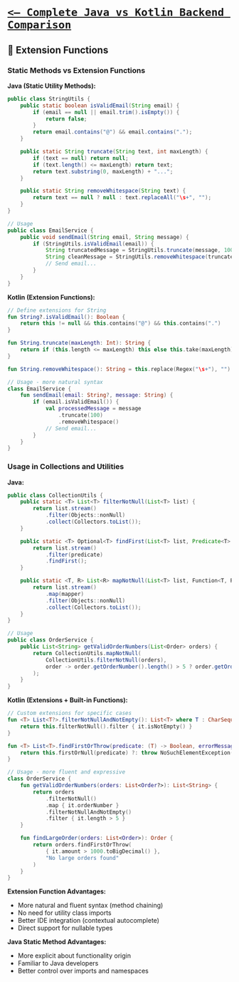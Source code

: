 # [`<— Complete Java vs Kotlin Backend Comparison`](../README.md)

## 🧪 Extension Functions

### Static Methods vs Extension Functions

**Java (Static Utility Methods):**

```java
public class StringUtils {
    public static boolean isValidEmail(String email) {
        if (email == null || email.trim().isEmpty()) {
            return false;
        }
        return email.contains("@") && email.contains(".");
    }

    public static String truncate(String text, int maxLength) {
        if (text == null) return null;
        if (text.length() <= maxLength) return text;
        return text.substring(0, maxLength) + "...";
    }

    public static String removeWhitespace(String text) {
        return text == null ? null : text.replaceAll("\s+", "");
    }
}

// Usage
public class EmailService {
    public void sendEmail(String email, String message) {
        if (StringUtils.isValidEmail(email)) {
            String truncatedMessage = StringUtils.truncate(message, 100);
            String cleanMessage = StringUtils.removeWhitespace(truncatedMessage);
            // Send email...
        }
    }
}
```

**Kotlin (Extension Functions):**

```kotlin
// Define extensions for String
fun String?.isValidEmail(): Boolean {
    return this != null && this.contains("@") && this.contains(".")
}

fun String.truncate(maxLength: Int): String {
    return if (this.length <= maxLength) this else this.take(maxLength) + "..."
}

fun String.removeWhitespace(): String = this.replace(Regex("\s+"), "")

// Usage - more natural syntax
class EmailService {
    fun sendEmail(email: String?, message: String) {
        if (email.isValidEmail()) {
            val processedMessage = message
                .truncate(100)
                .removeWhitespace()
            // Send email...
        }
    }
}
```

### Usage in Collections and Utilities

**Java:**

```java
public class CollectionUtils {
    public static <T> List<T> filterNotNull(List<T> list) {
        return list.stream()
            .filter(Objects::nonNull)
            .collect(Collectors.toList());
    }

    public static <T> Optional<T> findFirst(List<T> list, Predicate<T> predicate) {
        return list.stream()
            .filter(predicate)
            .findFirst();
    }

    public static <T, R> List<R> mapNotNull(List<T> list, Function<T, R> mapper) {
        return list.stream()
            .map(mapper)
            .filter(Objects::nonNull)
            .collect(Collectors.toList());
    }
}

// Usage
public class OrderService {
    public List<String> getValidOrderNumbers(List<Order> orders) {
        return CollectionUtils.mapNotNull(
            CollectionUtils.filterNotNull(orders),
            order -> order.getOrderNumber().length() > 5 ? order.getOrderNumber() : null
        );
    }
}
```

**Kotlin (Extensions + Built-in Functions):**

```kotlin
// Custom extensions for specific cases
fun <T> List<T?>.filterNotNullAndNotEmpty(): List<T> where T : CharSequence {
    return this.filterNotNull().filter { it.isNotEmpty() }
}

fun <T> List<T>.findFirstOrThrow(predicate: (T) -> Boolean, errorMessage: String): T {
    return this.firstOrNull(predicate) ?: throw NoSuchElementException(errorMessage)
}

// Usage - more fluent and expressive
class OrderService {
    fun getValidOrderNumbers(orders: List<Order?>): List<String> {
        return orders
            .filterNotNull()
            .map { it.orderNumber }
            .filterNotNullAndNotEmpty()
            .filter { it.length > 5 }
    }

    fun findLargeOrder(orders: List<Order>): Order {
        return orders.findFirstOrThrow(
            { it.amount > 1000.toBigDecimal() },
            "No large orders found"
        )
    }
}
```

**Extension Function Advantages:**

- More natural and fluent syntax (method chaining)
- No need for utility class imports
- Better IDE integration (contextual autocomplete)
- Direct support for nullable types

**Java Static Method Advantages:**

- More explicit about functionality origin
- Familiar to Java developers
- Better control over imports and namespaces

